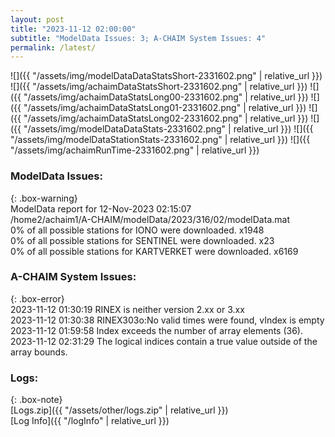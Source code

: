 ```yaml
---
layout: post
title: "2023-11-12 02:00:00"
subtitle: "ModelData Issues: 3; A-CHAIM System Issues: 4"
permalink: /latest/
---
```


![]({{ "/assets/img/modelDataDataStatsShort-2331602.png" | relative_url }})
![]({{ "/assets/img/achaimDataStatsShort-2331602.png" | relative_url }})
![]({{ "/assets/img/achaimDataStatsLong00-2331602.png" | relative_url }})
![]({{ "/assets/img/achaimDataStatsLong01-2331602.png" | relative_url }})
![]({{ "/assets/img/achaimDataStatsLong02-2331602.png" | relative_url }})
![]({{ "/assets/img/modelDataDataStats-2331602.png" | relative_url }})
![]({{ "/assets/img/modelDataStationStats-2331602.png" | relative_url }})
![]({{ "/assets/img/achaimRunTime-2331602.png" | relative_url }})


### ModelData Issues:  
  
{: .box-warning}  
 ModelData report for 12-Nov-2023 02:15:07   
 /home2/achaim1/A-CHAIM/modelData/2023/316/02/modelData.mat   
 0% of all possible stations for IONO were downloaded. x1948   
 0% of all possible stations for SENTINEL were downloaded. x23   
 0% of all possible stations for KARTVERKET were downloaded. x6169   
  
### A-CHAIM System Issues:  
  
{: .box-error}  
2023-11-12 01:30:19 RINEX is neither version 2.xx or 3.xx  
2023-11-12 01:30:38 RINEX303o:No valid times were found, vIndex is empty  
2023-11-12 01:59:58 Index exceeds the number of array elements (36).  
2023-11-12 02:31:29 The logical indices contain a true value outside of the array bounds.  

### Logs:  
  
{: .box-note}  
[Logs.zip]({{ "/assets/other/logs.zip" | relative_url }})  
[Log Info]({{ "/logInfo" | relative_url }})  
